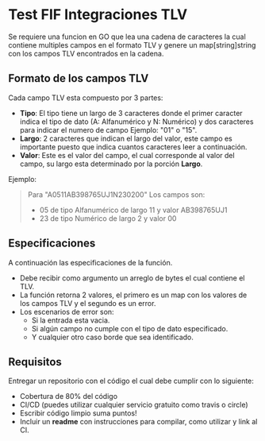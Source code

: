 # Test FIF Integraciones TLV
Se requiere una funcion en GO que lea una cadena de caracteres la cual contiene multiples campos en el formato TLV y genere un map[string]string con los campos TLV encontrados en la cadena.

## Formato de los campos TLV
Cada campo TLV esta compuesto por 3 partes:

 - **Tipo**: El tipo tiene un largo de 3 caracteres donde el primer caracter indica el tipo de dato  (A: Alfanumérico y N: Numérico) y dos caracteres para indicar el numero de campo Ejemplo: "01" o "15".
 - **Largo**: 2 caracteres que indican el largo del valor, este campo es importante puesto que indica cuantos caracteres leer a continuación.
 - **Valor**: Este es el valor del campo, el cual corresponde al valor del campo, su largo esta determinado por la porción **Largo**.

Ejemplo:

> Para "A0511AB398765UJ1N230200" Los campos son:
> - 05 de tipo Alfanumérico de largo 11 y valor AB398765UJ1
> - 23 de tipo Numérico de largo 2 y valor 00

## Especificaciones
A continuación las especificaciones de la función.
- Debe recibir como argumento un arreglo de bytes el cual contiene el TLV.
- La función retorna 2 valores, el primero es un map con los valores de los campos TLV y el segundo es un error.
- Los escenarios de error son:
	- Si la entrada esta vacia.
	- Si algún campo no cumple con el tipo de  dato especificado.
	- Y cualquier otro caso borde que sea identificado.

## Requisitos
Entregar un repositorio con el código el cual debe cumplir con lo siguiente:
 - Cobertura de 80% del código
 - CI/CD (puedes utilizar cualquier servicio gratuito como travis o circle)
 - Escribir código limpio suma puntos!
 - Incluir un **readme** con instrucciones para compilar, como utilizar y link al CI.

 


